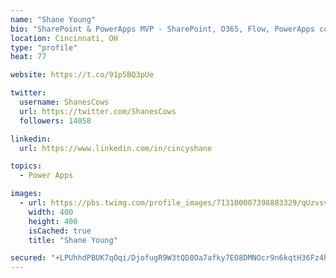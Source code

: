 ```yaml
---
name: "Shane Young"
bio: "SharePoint & PowerApps MVP - SharePoint, O365, Flow, PowerApps consulting? @PowerApps911 | Pure Snark? You found it."
location: Cincinnati, OH
type: "profile"
heat: 77

website: https://t.co/91p5BQ3pUe

twitter:
  username: ShanesCows
  url: https://twitter.com/ShanesCows
  followers: 14058

linkedin:
  url: https://www.linkedin.com/in/cincyshane

topics:
  - Power Apps

images:
  - url: https://pbs.twimg.com/profile_images/713100007398883329/qUzvsvQ3_400x400.jpg
    width: 400
    height: 400
    isCached: true
    title: "Shane Young"

secured: "+LPUhhdPBUK7qOqi/DjofugR9W3tQD8Oa7afky7EO8DMNOcr9n6kqtH36Fz4hYaJDNBN2L44DY8HTVS/IqcodxAVX32GHuQ1lEYfkVDu8g0XJBc0I/LKN09/JP/oCZGTG5coaw87mPS4+FDEIUTFOLW/X5W27h9Cym4vaZh3xWB5CaPGjTie9wRBsBGQv2R0xjgl4z5ZNixfCkopB5XFU5Ejq4ObYLm6SbECqoBHsczGTR4nF9hzVLfyQKqMehenSjf5dyWk6ngdQj8kzcF+65IBH8oKpBivLgmcpcft+1nYVXxCXEv4lLK1IoEE2gALMfUYK+doBD7Vd/zcq55W/9fCPKVgwOiaW8gUdrpEA+j0jz+qoui9Zp4I22GFg8Ue7jKLtGE/7HLr3VLbnrjfMS5h+0rYkJQBmv+AcuHTe5A=;WvaRRiYvL31fh2yUZmg5Fw=="
---
```


